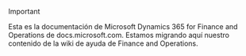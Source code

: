 > [!IMPORTANT]
> Esta es la documentación de Microsoft Dynamics 365 for Finance and Operations de docs.microsoft.com. Estamos migrando aquí nuestro contenido de la wiki de ayuda de Finance and Operations. 

